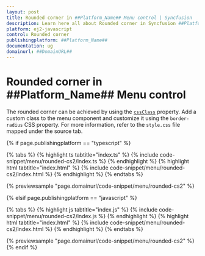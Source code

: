 ```yaml
---
layout: post
title: Rounded corner in ##Platform_Name## Menu control | Syncfusion
description: Learn here all about Rounded corner in Syncfusion ##Platform_Name## Menu control of Syncfusion Essential JS 2 and more.
platform: ej2-javascript
control: Rounded corner 
publishingplatform: ##Platform_Name##
documentation: ug
domainurl: ##DomainURL##
---
```


# Rounded corner in ##Platform_Name## Menu control

The rounded corner can be achieved by using the [`cssClass`](../../api/menu/#cssclass) property. Add a custom class to the menu component and customize it using the `border-radius` CSS property. For more information, refer to the `style.css` file mapped under the source tab.

{% if page.publishingplatform == "typescript" %}

 {% tabs %}
{% highlight ts tabtitle="index.ts" %}
{% include code-snippet/menu/rounded-cs2/index.ts %}
{% endhighlight %}
{% highlight html tabtitle="index.html" %}
{% include code-snippet/menu/rounded-cs2/index.html %}
{% endhighlight %}
{% endtabs %}
        
{% previewsample "page.domainurl/code-snippet/menu/rounded-cs2" %}

{% elsif page.publishingplatform == "javascript" %}

{% tabs %}
{% highlight js tabtitle="index.js" %}
{% include code-snippet/menu/rounded-cs2/index.js %}
{% endhighlight %}
{% highlight html tabtitle="index.html" %}
{% include code-snippet/menu/rounded-cs2/index.html %}
{% endhighlight %}
{% endtabs %}

{% previewsample "page.domainurl/code-snippet/menu/rounded-cs2" %}
{% endif %}
